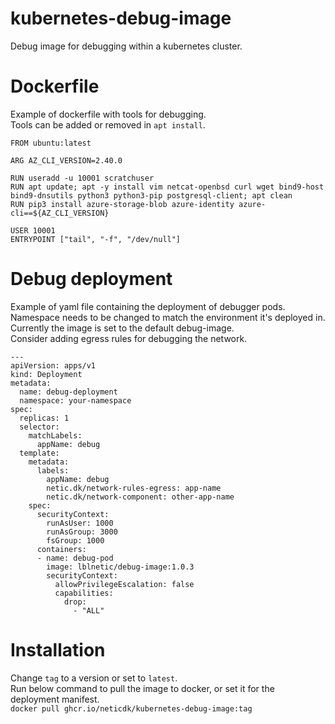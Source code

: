 # kubernetes-debug-image
Debug image for debugging within a kubernetes cluster.


# Dockerfile
Example of dockerfile with tools for debugging.\
Tools can be added or removed in ```apt install```. 

```
FROM ubuntu:latest

ARG AZ_CLI_VERSION=2.40.0

RUN useradd -u 10001 scratchuser
RUN apt update; apt -y install vim netcat-openbsd curl wget bind9-host bind9-dnsutils python3 python3-pip postgresql-client; apt clean
RUN pip3 install azure-storage-blob azure-identity azure-cli==${AZ_CLI_VERSION}

USER 10001
ENTRYPOINT ["tail", "-f", "/dev/null"]
```

# Debug deployment
Example of yaml file containing the deployment of debugger pods.\
Namespace needs to be changed to match the environment it's deployed in.\
Currently the image is set to the default debug-image.\
Consider adding egress rules for debugging the network.

```
---
apiVersion: apps/v1
kind: Deployment
metadata:
  name: debug-deployment
  namespace: your-namespace
spec:
  replicas: 1
  selector:
    matchLabels:
      appName: debug
  template:
    metadata:
      labels:
        appName: debug
        netic.dk/network-rules-egress: app-name
        netic.dk/network-component: other-app-name
    spec:
      securityContext:
        runAsUser: 1000
        runAsGroup: 3000
        fsGroup: 1000
      containers:
      - name: debug-pod
        image: lblnetic/debug-image:1.0.3
        securityContext:
          allowPrivilegeEscalation: false
          capabilities:
            drop:
              - "ALL"
```

# Installation
Change ```tag``` to a version or set to ```latest```.\
Run below command to pull the image to docker, or set it for the deployment manifest.\
``` docker pull ghcr.io/neticdk/kubernetes-debug-image:tag ```
